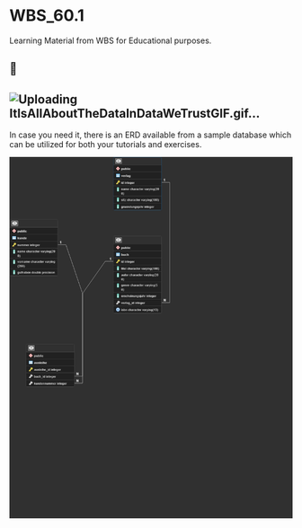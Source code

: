 # WBS_60.1
Learning Material from WBS for Educational purposes. 

## 🤖

## ![Uploading ItIsAllAboutTheDataInDataWeTrustGIF.gif…]()


In case you need it, there is an ERD available from a sample database which can be utilized for both your tutorials and exercises.

![Screenshot](BuechverleihERD.png)
